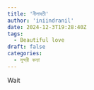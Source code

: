 ```yaml
---
title: 'নীলাবতী'
author: 'iniindranil'
date: 2024-12-3T19:28:40Z
tags:
  - Beautiful love
draft: false
categories:
  - সুন্দরী কন্যা 
---
```


Wait
